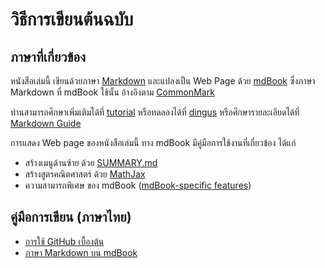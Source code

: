 # วิธีการเขียนต้นฉบับ

## ภาษาที่เกี่ยวข้อง
หนังสือเล่มนี้ เขียนด้วยภาษา [Markdown](https://en.wikipedia.org/wiki/Markdown) และแปลงเป็น Web Page ด้วย [mdBook](https://rust-lang.github.io/mdBook) ซึ่งภาษา Markdown ที่ mdBook ใช้นั้น อ้างอิงตาม [CommonMark](https://commonmark.org/)

ท่านสามารถศึกษาเพิ่มเติมได้ที่ [tutorial](https://commonmark.org/help/tutorial/) หรือทดลองได้ที่ [dingus](https://spec.commonmark.org/dingus/) หรือศึกษารายละเอียดได้ที่ [Markdown Guide](https://www.markdownguide.org/)

การแสดง Web page ของหนังสือเล่มนี้ ทาง mdBook มีคู่มือการใช้งานที่เกี่ยวข้อง ได้แก่
* สร้างเมนูด้านซ้าย ด้วย [SUMMARY.md](https://rust-lang.github.io/mdBook/format/summary.html)
* สร้างสูตรคณิตศาสตร์ ด้วย [MathJax](https://rust-lang.github.io/mdBook/format/mathjax.html)
* ความสามารถพิเศษ ของ mdBook ([mdBook-specific features](https://rust-lang.github.io/mdBook/format/mdbook.html))

## คู่มือการเขียน (ภาษาไทย)
- [การใช้ GitHub เบื้องต้น](howto-github.md)
- [ภาษา Markdown บน mdBook](markdown.md)
